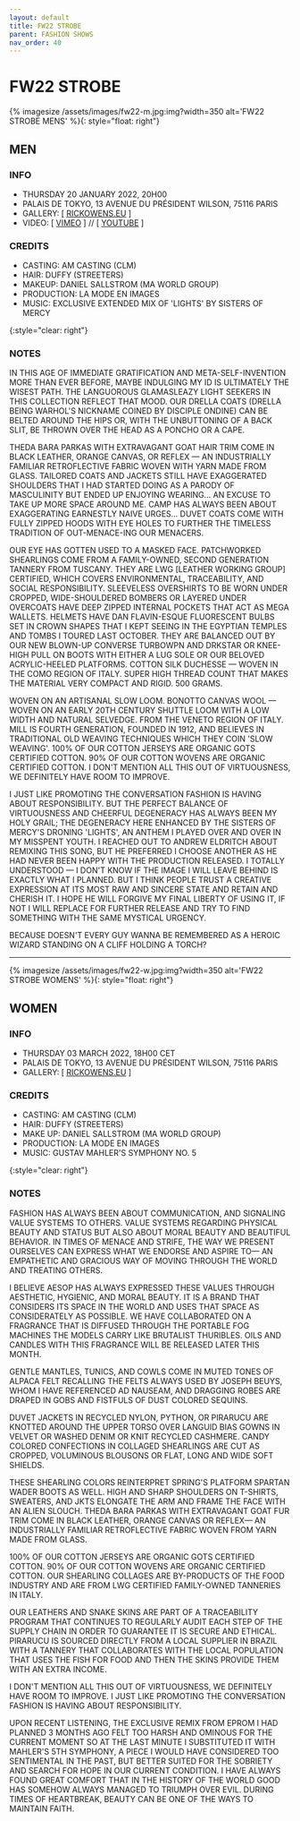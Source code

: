 ```yaml
---
layout: default
title: FW22 STROBE
parent: FASHION SHOWS
nav_order: 40
---
```


# FW22 STROBE

{% imagesize /assets/images/fw22-m.jpg:img?width=350 alt='FW22 STROBE MENS' %}{: style="float: right"}
## MEN

### INFO

- THURSDAY 20 JANUARY 2022, 20H00
- PALAIS DE TOKYO, 13 AVENUE DU PRÉSIDENT WILSON, 75116 PARIS 
- GALLERY: [ [RICKOWENS.EU](https://www.rickowens.eu/en/IT/collections/men-strobe-fw22) ]
- VIDEO: [ [VIMEO](https://vimeo.com/668660442) ] // [ [YOUTUBE](https://www.youtube.com/watch?v=NM6EuIJxeqc) ]

### CREDITS

- CASTING: AM CASTING (CLM)
- HAIR: DUFFY (STREETERS)
- MAKEUP: DANIEL SALLSTROM (MA WORLD GROUP)
- PRODUCTION: LA MODE EN IMAGES
- MUSIC: EXCLUSIVE EXTENDED MIX OF 'LIGHTS' BY SISTERS OF MERCY

{:style="clear: right"}

### NOTES

IN THIS AGE OF IMMEDIATE GRATIFICATION AND META-SELF-INVENTION MORE THAN EVER BEFORE, MAYBE INDULGING MY ID IS ULTIMATELY THE WISEST PATH. THE LANGUOROUS GLAMASLEAZY LIGHT SEEKERS IN THIS COLLECTION REFLECT THAT MOOD. 
OUR DRELLA COATS (DRELLA BEING WARHOL'S NICKNAME COINED BY DISCIPLE ONDINE) CAN BE BELTED AROUND THE HIPS OR, WITH THE UNBUTTONING OF A BACK SLIT, BE THROWN OVER THE HEAD AS A PONCHO OR A CAPE. 

THEDA BARA PARKAS WITH EXTRAVAGANT GOAT HAIR TRIM COME IN BLACK LEATHER, ORANGE CANVAS, OR REFLEX — AN INDUSTRIALLY FAMILIAR RETROFLECTIVE FABRIC WOVEN WITH YARN MADE FROM GLASS. 
TAILORED COATS AND JACKETS STILL HAVE EXAGGERATED SHOULDERS THAT I HAD STARTED DOING AS A PARODY OF MASCULINITY BUT ENDED UP ENJOYING WEARING... AN EXCUSE TO TAKE UP MORE SPACE AROUND ME. CAMP HAS ALWAYS BEEN ABOUT EXAGGERATING EARNESTLY NAIVE URGES... 
DUVET COATS COME WITH FULLY ZIPPED HOODS WITH EYE HOLES TO FURTHER THE TIMELESS TRADITION OF OUT-MENACE-ING OUR MENACERS. 

OUR EYE HAS GOTTEN USED TO A MASKED FACE. 
PATCHWORKED SHEARLINGS COME FROM A FAMILY-OWNED, SECOND GENERATION TANNERY FROM TUSCANY. THEY ARE LWG [LEATHER WORKING GROUP] CERTIFIED, WHICH COVERS ENVIRONMENTAL, TRACEABILITY, AND SOCIAL RESPONSIBILITY. 
SLEEVELESS OVERSHIRTS TO BE WORN UNDER CROPPED, WIDE-SHOULDERED BOMBERS OR LAYERED UNDER OVERCOATS HAVE DEEP ZIPPED INTERNAL POCKETS THAT ACT AS MEGA WALLETS. 
HELMETS HAVE DAN FLAVIN-ESQUE FLUORESCENT BULBS SET IN CROWN SHAPES THAT I KEPT SEEING IN THE EGYPTIAN TEMPLES AND TOMBS I TOURED LAST OCTOBER. 
THEY ARE BALANCED OUT BY OUR NEW BLOWN-UP CONVERSE TURBOWPN AND DRKSTAR OR KNEE- HIGH PULL ON BOOTS WITH EITHER A LUG SOLE OR OUR BELOVED ACRYLIC-HEELED PLATFORMS. 
COTTON SILK DUCHESSE — WOVEN IN THE COMO REGION OF ITALY. SUPER HIGH THREAD COUNT THAT MAKES THE MATERIAL VERY COMPACT AND RIGID. 500 GRAMS. 

WOVEN ON AN ARTISANAL SLOW LOOM. 
BONOTTO CANVAS WOOL — WOVEN ON AN EARLY 20TH CENTURY SHUTTLE LOOM WITH A LOW WIDTH AND NATURAL SELVEDGE. FROM THE VENETO REGION OF ITALY. MILL IS FOURTH GENERATION, FOUNDED IN 1912, AND BELIEVES IN TRADITIONAL OLD WEAVING TECHNIQUES WHICH THEY COIN 'SLOW WEAVING'. 
100% OF OUR COTTON JERSEYS ARE ORGANIC GOTS CERTIFIED COTTON. 
90% OF OUR COTTON WOVENS ARE ORGANIC CERTIFIED COTTON. 
I DON'T MENTION ALL THIS OUT OF VIRTUOUSNESS, WE DEFINITELY HAVE ROOM TO IMPROVE. 

I JUST LIKE PROMOTING THE CONVERSATION FASHION IS HAVING ABOUT RESPONSIBILITY. 
BUT THE PERFECT BALANCE OF VIRTUOUSNESS AND CHEERFUL DEGENERACY HAS ALWAYS BEEN MY HOLY GRAIL; THE DEGENERACY HERE ENHANCED BY THE SISTERS OF MERCY'S DRONING 'LIGHTS', AN ANTHEM I PLAYED OVER AND OVER IN MY MISSPENT YOUTH. I REACHED OUT TO ANDREW ELDRITCH ABOUT REMIXING THIS SONG, BUT HE PREFERRED I CHOOSE ANOTHER AS HE HAD NEVER BEEN HAPPY WITH THE PRODUCTION RELEASED. I TOTALLY UNDERSTOOD — I DON'T KNOW IF THE IMAGE I WILL LEAVE BEHIND IS EXACTLY WHAT I PLANNED. BUT I THINK PEOPLE TRUST A CREATIVE EXPRESSION AT ITS MOST RAW AND SINCERE STATE AND RETAIN AND CHERISH IT. I HOPE HE WILL FORGIVE MY FINAL LIBERTY OF USING IT, IF NOT I WILL REPLACE FOR FURTHER RELEASE AND TRY TO FIND SOMETHING WITH THE SAME MYSTICAL URGENCY. 

BECAUSE DOESN'T EVERY GUY WANNA BE REMEMBERED AS A HEROIC WIZARD STANDING ON A CLIFF HOLDING A TORCH? 


---
{% imagesize /assets/images/fw22-w.jpg:img?width=350 alt='FW22 STROBE WOMENS' %}{: style="float: right"}
## WOMEN

### INFO

- THURSDAY 03 MARCH 2022, 18H00 CET
- PALAIS DE TOKYO, 13 AVENUE DU PRÉSIDENT WILSON, 75116 PARIS
- GALLERY: [ [RICKOWENS.EU](https://www.rickowens.eu/en/IT/collections/women-strobe-fw22) ]

### CREDITS

- CASTING: AM CASTING (CLM)
- HAIR: DUFFY (STREETERS)
- MAKE UP: DANIEL SALLSTROM (MA WORLD GROUP)
- PRODUCTION: LA MODE EN IMAGES
- MUSIC: GUSTAV MAHLER'S SYMPHONY NO. 5

{:style="clear: right"}

### NOTES

FASHION HAS ALWAYS BEEN ABOUT COMMUNICATION, AND SIGNALING VALUE SYSTEMS TO OTHERS. VALUE SYSTEMS REGARDING PHYSICAL BEAUTY AND STATUS BUT ALSO ABOUT MORAL BEAUTY AND BEAUTIFUL BEHAVIOR. IN TIMES OF MENACE AND STRIFE, THE WAY WE PRESENT OURSELVES CAN EXPRESS WHAT WE ENDORSE AND ASPIRE TO— AN EMPATHETIC AND GRACIOUS WAY OF MOVING THROUGH THE WORLD AND TREATING OTHERS.

I BELIEVE AESOP HAS ALWAYS EXPRESSED THESE VALUES THROUGH AESTHETIC, HYGIENIC, AND MORAL BEAUTY. IT IS A BRAND THAT CONSIDERS ITS SPACE IN THE WORLD AND USES THAT SPACE AS CONSIDERATELY AS POSSIBLE. WE HAVE COLLABORATED ON A FRAGRANCE THAT IS DIFFUSED THROUGH THE PORTABLE FOG MACHINES THE MODELS CARRY LIKE BRUTALIST THURIBLES. OILS AND CANDLES WITH THIS FRAGRANCE WILL BE RELEASED LATER THIS MONTH.

GENTLE MANTLES, TUNICS, AND COWLS COME IN MUTED TONES OF ALPACA FELT RECALLING THE FELTS ALWAYS USED BY JOSEPH BEUYS, WHOM I HAVE REFERENCED AD NAUSEAM, AND DRAGGING ROBES ARE DRAPED IN GOBS AND FISTFULS OF DUST COLORED SEQUINS.

DUVET JACKETS IN RECYCLED NYLON, PYTHON, OR PIRARUCU ARE KNOTTED AROUND THE UPPER TORSO OVER LANGUID BIAS GOWNS IN VELVET OR WASHED DENIM OR KNIT RECYCLED CASHMERE.
CANDY COLORED CONFECTIONS IN COLLAGED SHEARLINGS ARE CUT AS CROPPED, VOLUMINOUS BLOUSONS OR FLAT, LONG AND WIDE SOFT SHIELDS.

THESE SHEARLING COLORS REINTERPRET SPRING'S PLATFORM SPARTAN WADER BOOTS AS WELL.
HIGH AND SHARP SHOULDERS ON T-SHIRTS, SWEATERS, AND JKTS ELONGATE THE ARM AND FRAME THE FACE WITH AN ALIEN SLOUCH.
THEDA BARA PARKAS WITH EXTRAVAGANT GOAT FUR TRIM COME IN BLACK LEATHER, ORANGE CANVAS OR REFLEX— AN INDUSTRIALLY FAMILIAR RETROFLECTIVE FABRIC WOVEN FROM YARN MADE FROM GLASS.

100% OF OUR COTTON JERSEYS ARE ORGANIC GOTS CERTIFIED COTTON.
90% OF OUR COTTON WOVENS ARE ORGANIC CERTIFIED COTTON.
OUR SHEARLING COLLAGES ARE BY-PRODUCTS OF THE FOOD INDUSTRY AND ARE FROM LWG CERTIFIED FAMILY-OWNED TANNERIES IN ITALY.

OUR LEATHERS AND SNAKE SKINS ARE PART OF A TRACEABILITY PROGRAM THAT CONTINUES TO REGULARLY AUDIT EACH STEP OF THE SUPPLY CHAIN IN ORDER TO GUARANTEE IT IS SECURE AND ETHICAL.
 PIRARUCU IS SOURCED DIRECTLY FROM A LOCAL SUPPLIER IN BRAZIL WITH A TANNERY THAT COLLABORATES WITH THE LOCAL POPULATION THAT USES THE FISH FOR FOOD AND THEN THE SKINS PROVIDE THEM WITH AN EXTRA INCOME.

I DON'T MENTION ALL THIS OUT OF VIRTUOUSNESS, WE DEFINITELY HAVE ROOM TO IMPROVE. I JUST LIKE PROMOTING THE CONVERSATION FASHION IS HAVING ABOUT RESPONSIBILITY.

UPON RECENT LISTENING, THE EXCLUSIVE REMIX FROM EPROM I HAD PLANNED 3 MONTHS AGO FELT TOO HARSH AND OMINOUS FOR THE CURRENT MOMENT SO AT THE LAST MINUTE I SUBSTITUTED IT WITH MAHLER'S 5TH SYMPHONY, A PIECE I WOULD HAVE CONSIDERED TOO SENTIMENTAL IN THE PAST, BUT BETTER SUITED FOR THE SOBRIETY AND SEARCH FOR HOPE IN OUR CURRENT CONDITION.
I HAVE ALWAYS FOUND GREAT COMFORT THAT IN THE HISTORY OF THE WORLD GOOD HAS SOMEHOW ALWAYS MANAGED TO TRIUMPH OVER EVIL. DURING TIMES OF HEARTBREAK, BEAUTY CAN BE ONE OF THE WAYS TO MAINTAIN FAITH.
